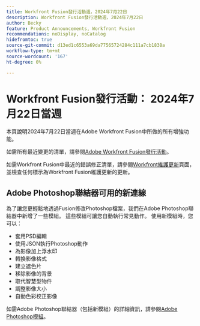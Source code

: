 ```yaml
---
title: Workfront Fusion發行活動週，2024年7月22日
description: Workfront Fusion發行活動週，2024年7月22日
author: Becky
feature: Product Announcements, Workfront Fusion
recommendations: noDisplay, noCatalog
hidefromtoc: true
source-git-commit: d13ed1c6553a69da77565724284c111a7cb1838a
workflow-type: tm+mt
source-wordcount: '167'
ht-degree: 0%

---
```


# Workfront Fusion發行活動： 2024年7月22日當週

本頁說明2024年7月22日當週在Adobe Workfront Fusion中所做的所有增強功能。

如需所有最近變更的清單，請參閱[Adobe Workfront Fusion發行活動](../../../product-announcements/product-releases/fusion-release-activity/fusion-release-activity.md)。

如需Workfront Fusion中最近的錯誤修正清單，請參閱[Workfront維護更新](https://experienceleague.adobe.com/docs/workfront-known-issues/releases/current-updates.html)頁面，並檢查任何標示為Workfront Fusion維護更新的更新。

## Adobe Photoshop聯結器可用的新連線

為了讓您更輕鬆地透過Fusion修改Photoshop檔案，我們在Adobe Photoshop聯結器中新增了一些模組。 這些模組可讓您自動執行常見動作。 使用新模組時，您可以：

* 套用PSD編輯
* 使用JSON執行Photoshop動作
* 為影像加上浮水印
* 轉換影像格式
* 建立遮色片
* 移除影像的背景
* 取代智慧型物件
* 調整影像大小
* 自動色彩校正影像

如需Adobe Photoshop聯結器（包括新模組）的詳細資訊，請參閱[Adobe Photoshop模組](/help/quicksilver/workfront-fusion/apps-and-their-modules/adobe-photoshop-modules.md)。


